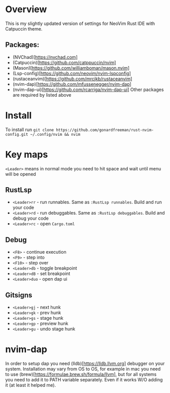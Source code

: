 # Overview

This is my slightly updated version of settings for NeoVim Rust IDE with Catpuccin theme.
## Packages:
- (NVChad)[https://nvchad.com]
- (Catpuccin)[https://github.com/catppuccin/nvim]
- (Mason)[https://github.com/williamboman/mason.nvim]
- (Lsp-config)[https://github.com/neovim/nvim-lspconfig]
- (rustaceanvim)[https://github.com/mrcjkb/rustaceanvim]
- (nvim-dap)[https://github.com/mfussenegger/nvim-dap]
- (nvim-dap-ui)[https://github.com/rcarriga/nvim-dap-ui]
Other packages are required by listed above

# Install

To install run `git clone https://github.com/gonardfreeman/rust-nvim-config.git ~/.config/nvim && nvim`

# Key maps

`<Leader>` means in normal mode you need to hit space and wait until menu will be opened

## RustLsp

- `<Leader>rr` - run runnables. Same as `:RustLsp runnables`. Build and run your code
- `<Leader>rd` - run debuggables. Same as `:RustLsp debuggables`. Build and debug your code
- `<Leader>rc` - open `Cargo.toml`

## Debug

- `<F8>` - continue execution
- `<F9>` - step into
- `<F10>` - step over
- `<Leader>db` - toggle breakpoint
- `<Leader>dB` - set breakpoint
- `<Leader>duo` - open dap ui

## Gitsigns

- `<Leader>gj` - next hunk
- `<Leader>gk` - prev hunk
- `<Leader>gs` - stage hunk
- `<Leader>gp` - preview hunk
- `<Leader>gu` - undo stage hunk

# nvim-dap

In order to setup dap you need (lldb)[https://lldb.llvm.org] debugger on your system. 
Installation may vary from OS to OS, for example in mac you need to use (brew)[https://formulae.brew.sh/formula/llvm], but for all systems you need to add it to PATH variable separately. Even if it works W/O adding it (at least it helped me). 
